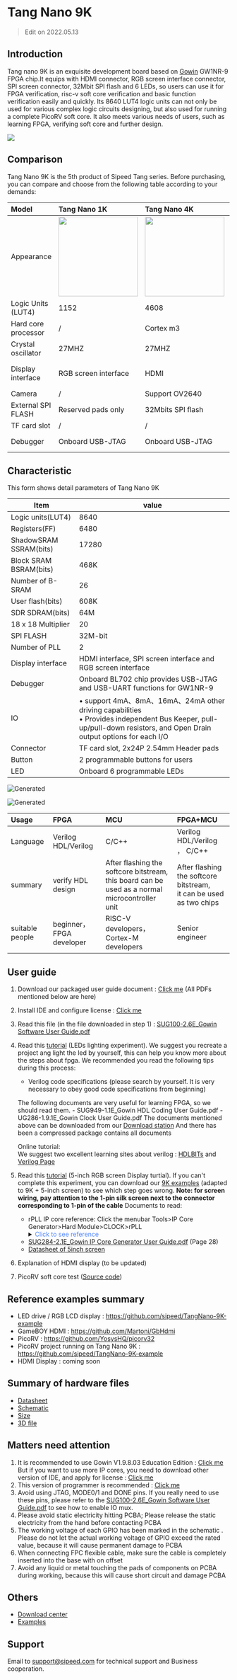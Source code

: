 # Tang Nano 9K

>  Edit on 2022.05.13

## Introduction

Tang nano 9K is an exquisite development board based on [Gowin](https://www.gowinsemi.com/en/) GW1NR-9 FPGA chip.It equips with HDMI connector, RGB screen interface connector, SPI screen connector, 32Mbit SPI flash and 6 LEDs, so users can use it for FPGA verification, risc-v soft core verification and basic function verification easily and quickly. Its 8640 LUT4 logic units can not only be used for various complex logic circuits designing, but also used for running a complete PicoRV soft core. It also meets various needs of users, such as learning FPGA, verifying soft core and further design.

![](./../../../assets/Tang/Nano-9K/9K.png)

## Comparison

Tang Nano 9K is the 5th product of Sipeed Tang series. Before purchasing, you can compare and choose from the following table according to your demands:

| Model               | Tang Nano 1K                             | Tang Nano 4K                             | Tang Nano 9K                                            |
| :------------------ | :--------------------------------------- | :--------------------------------------- | :------------------------------------------------------ |
| Appearance          | <img src="./../../../zh/tang/Tang-Nano/assets/clip_image002.gif" width="180" > | <img src="./../../../zh/tang/Tang-Nano/assets/clip_image004.gif" width="180" > | <img src="./../../../zh/tang/Tang-Nano/assets/clip_image006.gif" width="180" >                |
| Logic Units (LUT4)  | 1152                                     | 4608                                     | 8640                                                    |
| Hard core processor | /                                        | Cortex m3                                | /                                                       |
| Crystal oscillator  | 27MHZ                                    | 27MHZ                                    | 27MHZ                                                   |
| Display interface   | RGB screen interface                     | HDMI                                     | HDMI, <br>RGB screen interface,<br>SPI screen interface |
| Camera              | /                                        | Support OV2640                           | /                                                       |
| External SPI FLASH  | Reserved pads only                       | 32Mbits SPI flash                        | 32Mbits SPI flash                                       |
| TF card slot        | /                                        | /                                        | Yes                                                     |
| Debugger            | Onboard USB-JTAG                         | Onboard USB-JTAG                         | Onboard USB-JTAG & USB-UART                             |


## Characteristic

This form shows detail parameters of Tang Nano 9K

| Item                                                                                                       | value                                                                   |
| ---------------------------------------------------------------------------------------------------------- | ----------------------------------------------------------------------- |
| Logic units(LUT4)                                                                                          | 8640                                                                    |
| Registers(FF)                                                                                              | 6480                                                                    |
| ShadowSRAM SSRAM(bits)                                                                                     | 17280                                                                   |
| Block SRAM BSRAM(bits)                                                                                     | 468K                                                                    |
| Number of B-SRAM                                                                                           | 26                                                                      |
| User flash(bits)                                                                                           | 608K                                                                    |
| SDR SDRAM(bits)                                                                                            | 64M                                                                     |
| 18 x 18 Multiplier                                                                                         | 20                                                                      |
| SPI FLASH                                                                                                  | 32M-bit                                                                 |
| Number of PLL                                                                                              | 2                                                                       |
| Display interface                                                                                          | HDMI interface, SPI screen interface and RGB screen interface           |
| Debugger                                                                                                   | Onboard BL702 chip provides USB-JTAG and USB-UART functions for GW1NR-9 |
| IO                                                                                                         | • support 4mA、8mA、16mA、24mA other driving capabilities <br>• Provides independent Bus Keeper, pull-up/pull-down resistors, and Open Drain output options for each I/O |
| Connector                                                                                                  | TF card slot, 2x24P 2.54mm Header pads                                  |
| Button                                                                                                     | 2 programmable buttons for users                                        |
| LED                                                                                                        | Onboard 6 programmable LEDs                                             |


![Generated](./../../../zh/tang/Tang-Nano-9K/assets/clip_image008.jpg)

![Generated](./../../../zh/tang/Tang-Nano-9K/assets/clip_image010.gif)

| Usage           | FPGA                     | MCU                                                                               | FPGA+MCU                                                              |
| :-------------- | :----------------------- | :-------------------------------------------------------------------------------- | :-------------------------------------------------------------------- |
| Language        | Verilog HDL/Verilog      | C/C++                                                                             | Verilog HDL/Verilog ，  C/C++                                         |
| summary         | verify HDL design        | After flashing the softcore bitstream, <br>this board can be used as a normal microcontroller unit | After flashing the softcore bitstream,<br>it can be used as two chips |
| suitable people | beginner，FPGA developer | RISC-V developers，Cortex-M developers                                            | Senior engineer                                 |

## User guide

1. Download our packaged user guide document : [Click me](https://dl.sipeed.com/shareURL/TANG/Nano%209K/6_Chip_Manual/EN/General%20Guide) (All PDFs mentioned below are here)
   
2. Install IDE and configure license : [Click me](./../Tang-Nano-Doc/install-the-ide.md)
   
3. Read this file (in the file downloaded in step 1) : [SUG100-2.6E_Gowin Software User Guide.pdf](https://dl.sipeed.com/fileList/TANG/Nano%209K/6_Chip_Manual/EN/General%20Guide/SUG100-2.6E_Gowin%20Software%20User%20Guide.pdf)

4. Read this [tutorial](./examples/led.md) (LEDs lighting experiment).
   We suggest you recreate a project ang light the led by yourself, this can help you know more about the steps about fpga.
   We recommended you read the following tips during this process:
   - Verilog code specifications (please search by yourself. It is very necessary to obey good code specifications from beginning)
   
	The following documents are very useful for learning FPGA, so we should read them.
	   - SUG949-1.1E_Gowin HDL Coding User Guide.pdf
	   - UG286-1.9.1E_Gowin Clock User Guide.pdf
	The documents mentioned above can be downloaded from our [Download station](https://dl.sipeed.com/shareURL/TANG/Nano%209K/6_Chip_Manual/EN/General%20Guide)
   	And there has been a compressed package contains all documents

   Online tutorial:  
   We suggest two excellent learning sites about verilog : [HDLBITs](https://hdlbits.01xz.net/wiki/Main_Page) and [Verilog Page](https://www.asic-world.com/verilog/index.html)

5. Read this [tutorial](./examples/rgb_screen.md) (5-inch RGB screen Display turtial). If you can't complete this experiment, you can download our [9K examples](https://github.com/sipeed/TangNano-9K-example) (adapted to 9K + 5-inch screen) to see which step goes wrong.
   **Note: for screen wiring, pay attention to the 1-pin silk screen next to the connector corresponding to 1-pin of the cable**
   Documents to read:
   - rPLL IP core reference: Click the menubar Tools>IP Core Generator>Hard Module>CLOCK>rPLL
        <details>
        <summary><font color="#4F84FF">Click to see reference</font></summary>
        <img src="./../../../zh/tang/assets/ip-reference.png">
        </details>
   - [SUG284-2.1E_Gowin IP Core Generator User Guide.pdf](https://dl.sipeed.com/fileList/TANG/Nano%209K/6_Chip_Manual/EN/General%20Guide/SUG284-2.1E_Gowin%20IP%20Core%20Generator%20User%20Guide.pdf) (Page 28)
   - [Datasheet of 5inch screen](https://dl.sipeed.com/fileList/TANG/Nano%209K/6_Chip_Manual/EN/LCD_Datasheet/5.0inch_LCD_Datashet%20_RGB_.pdf)
   
6. Explanation of HDMI display (to be updated)

7. PicoRV soft core test ([Source code](https://github.com/sipeed/TangNano-9K-example))

## Reference examples summary

- LED drive / RGB LCD display : https://github.com/sipeed/TangNano-9K-example  
- GameBOY HDMI : https://github.com/Martoni/GbHdmi 
- PicoRV : https://github.com/YosysHQ/picorv32 
- PicoRV project running on Tang Nano 9K : https://github.com/sipeed/TangNano-9K-example
- HDMI Display : coming soon

## Summary of hardware files

- [Datasheet](https://dl.sipeed.com/shareURL/TANG/Nano%209K/6_Chip_Manual/EN)
- [Schematic](https://dl.sipeed.com/shareURL/TANG/Nano%209K/2_Schematic)
- [Size](https://dl.sipeed.com/shareURL/TANG/Nano%209K/4_Dimensional_drawing)
- [3D file](https://dl.sipeed.com/shareURL/TANG/Nano%209K/5_3D_file)

## Matters need attention

1. It is recommended to use Gowin V1.9.8.03 Education Edition : [Click me](https://www.gowinsemi.com/en/support/download_eda/)
But if you want to use more IP cores, you need to download other version of IDE, and apply for license : [Click me](https://wiki.sipeed.com/hardware/en/tang/Tang-Nano-Doc/install-the-ide.html)
2. This version of programmer is recommended : [Click me](https://dl.sipeed.com/shareURL/TANG/programmer)
3. Avoid using JTAG, MODE0/1 and DONE pins. If you really need to use these pins, please refer to the [SUG100-2.6E_Gowin Software User Guide.pdf](https://dl.sipeed.com/fileList/TANG/Nano%209K/6_Chip_Manual/EN/General%20Guide/SUG100-2.6E_Gowin%20Software%20User%20Guide.pdf) to see how to enable IO mux.
4. Please avoid static electricity hitting PCBA; Please release the static electricity from the hand before contacting PCBA
5. The working voltage of each GPIO has been marked in the schematic . Please do not let the actual working voltage of GPIO exceed the rated value, because it will cause permanent damage to PCBA
6. When connecting FPC flexible cable, make sure the cable is completely inserted into the base with on offset
7. Avoid any liquid or metal touching the pads of components on PCBA during working, because this will cause short circuit and damage PCBA

## Others

- [Download center](https://dl.sipeed.com/shareURL/TANG/Nano%209K)
- [Examples](./../Tang-Nano-Doc/examples.md)

## Support

Email to support@sipeed.com for technical support and Business cooperation.
